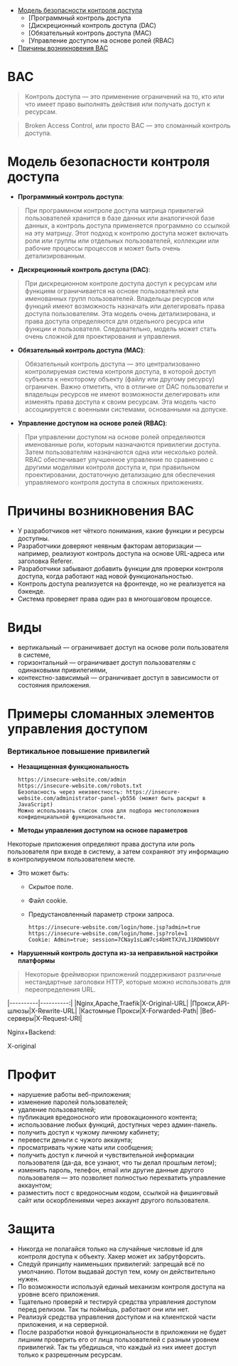 * [Модель безопасности контроля доступа](#Модель-безопасности-контроля-доступа)
  * [Программный контроль доступа
  * [Дискреционный контроль доступа (DAC)
  * [Обязательный контроль доступа (MAC)
  * [Управление доступом на основе ролей (RBAC)
* [Причины возникновения BAC](#Причины-возникновения-BAC)

# **BAC**

> Контроль доступа — это применение ограничений на то, кто или что имеет право выполнять действия или получать доступ к ресурсам.

> Broken Access Control, или просто BAС — это сломанный контроль доступа.

# **Модель безопасности контроля доступа**

* **Программный контроль доступа**:
> При программном контроле доступа матрица привилегий пользователей хранится в базе данных или аналогичной базе данных, а контроль доступа применяется программно со ссылкой на эту матрицу. Этот подход к контролю доступа может включать роли или группы или отдельных пользователей, коллекции или рабочие процессы процессов и может быть очень детализированным.

* **Дискреционный контроль доступа (DAC)**: 
> При дискреционном контроле доступа доступ к ресурсам или функциям ограничивается на основе пользователей или именованных групп пользователей. Владельцы ресурсов или функций имеют возможность назначать или делегировать права доступа пользователям. Эта модель очень детализирована, и права доступа определяются для отдельного ресурса или функции и пользователя. Следовательно, модель может стать очень сложной для проектирования и управления.

* **Обязательный контроль доступа (MAC)**: 
> Обязательный контроль доступа — это централизованно контролируемая система контроля доступа, в которой доступ субъекта к некоторому объекту (файлу или другому ресурсу) ограничен. Важно отметить, что в отличие от DAC пользователи и владельцы ресурсов не имеют возможности делегировать или изменять права доступа к своим ресурсам. Эта модель часто ассоциируется с военными системами, основанными на допуске.

* **Управление доступом на основе ролей (RBAC)**: 
> При управлении доступом на основе ролей определяются именованные роли, которым назначаются привилегии доступа. Затем пользователям назначаются одна или несколько ролей. RBAC обеспечивает улучшенное управление по сравнению с другими моделями контроля доступа и, при правильном проектировании, достаточную детализацию для обеспечения управляемого контроля доступа в сложных приложениях.

# Причины возникновения BAC
  * У разработчиков нет чёткого понимания, какие функции и ресурсы доступны.
  * Разработчики доверяют неявным факторам авторизации — например, реализуют контроль доступа на основе URL-адреса или заголовка Referer.
  * Разработчики забывают добавить функции для проверки контроля доступа, когда работают над новой функциональностью.
  * Контроль доступа реализуется на фронтенде, но не реализуется на бэкенде.
  * Система проверяет права один раз в многошаговом процессе.
    
 # Виды
   * вертикальный — ограничивает доступ на основе роли пользователя в системе,
   * горизонтальный — ограничивает доступ пользователям с одинаковыми привилегиями,
   * контекстно-зависимый — ограничивает доступ в зависимости от состояния приложения.

# Примеры сломанных элементов управления доступом

### Вертикальное повышение привилегий

* **Незащищенная функциональность**

      https://insecure-website.com/admin
      https://insecure-website.com/robots.txt
      Безопасность через неизвестность: https://insecure-website.com/administrator-panel-yb556 (может быть раскрыт в JavaScript)
      Можно использовать список слов для подбора местоположения конфиденциальной функциональности.

* **Методы управления доступом на основе параметров**

Некоторые приложения определяют права доступа или роль пользователя при входе в систему, а затем сохраняют эту информацию в контролируемом пользователем месте.

* Это может быть:

  * Скрытое поле.
  * Файл cookie.
  * Предустановленный параметр строки запроса.

        https://insecure-website.com/login/home.jsp?admin=true
        https://insecure-website.com/login/home.jsp?role=1
        Cookie: Admin=true; session=7CNay1sLaW7cs4bHtTXJVLJ1RDW9DbVY
    
* **Нарушенный контроль доступа из-за неправильной настройки платформы**

> Некоторые фреймворки приложений поддерживают различные нестандартные заголовки HTTP, которые можно использовать для переопределения URL.

|----------|----------:|
|Nginx,Apache,Traefik|X-Original-URL|
|Прокси,API-шлюзы|X-Rewrite-URL|
|Кастомные Прокси|X-Forwarded-Path|
|Веб-серверы|X-Request-URI|

Nginx+Backend:

X-original







# **Профит**
  
   * нарушение работы веб-приложения;
   * изменение паролей пользователей;
   * удаление пользователей;
   * публикация вредоносного или провокационного контента;
   * использование любых функций, доступных через админ-панель.
   * получить доступ к чужому личному кабинету;
   * перевести деньги с чужого аккаунта;
   * просматривать чужие чаты или сообщения;
   * получить доступ к личной и чувствительной информации пользователя (да-да, все узнают, что ты делал прошлым летом);
   * изменить пароль, телефон, email или другие данные другого пользователя — это позволяет полностью перехватить управление аккаунтом;
   * разместить пост с вредоносным кодом, ссылкой на фишинговый сайт или оскорблениями через аккаунт другого пользователя.

# **Защита**

   * Никогда не полагайся только на случайные числовые id для контроля доступа к объекту. Хакер может их забрутфорсить.
   * Следуй принципу наименьших привилегий: запрещай всё по умолчанию. Потом выдавай доступ тем, кому он действительно нужен.
   * По возможности используй единый механизм контроля доступа на уровне всего приложения.
   * Тщательно проверяй и тестируй средства управления доступом перед релизом. Так ты поймёшь, работают они или нет.
   * Реализуй средства управления доступом и на клиентской части приложения, и на серверной.
   * После разработки новой функциональности в приложении не будет лишним проверить его от лица пользователей с разным уровнем привилегий. Так ты убедишься, что каждый из них имеет доступ только к разрешенным ресурсам.
